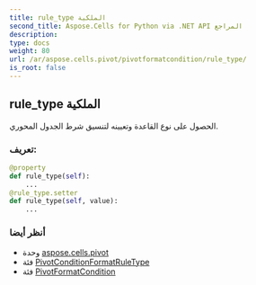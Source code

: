 ```yaml
---
title: rule_type الملكية
second_title: Aspose.Cells for Python via .NET API المراجع
description:
type: docs
weight: 80
url: /ar/aspose.cells.pivot/pivotformatcondition/rule_type/
is_root: false
---
```

##  rule_type الملكية

الحصول على نوع القاعدة وتعيينه لتنسيق شرط الجدول المحوري.
###  تعريف:
```python
@property
def rule_type(self):
    ...
@rule_type.setter
def rule_type(self, value):
    ...
```

###  أنظر أيضا
* وحدة [aspose.cells.pivot](../../)
* فئة [PivotConditionFormatRuleType](/cells/python-net/ar/aspose.cells.pivot/pivotconditionformatruletype)
* فئة [PivotFormatCondition](/cells/python-net/ar/aspose.cells.pivot/pivotformatcondition)
